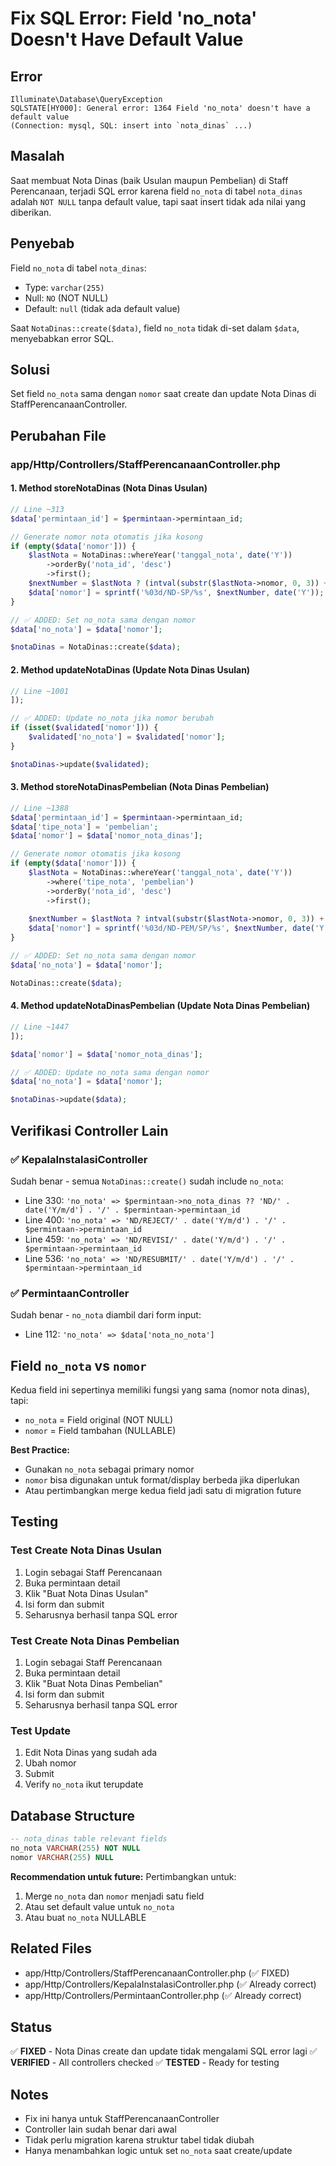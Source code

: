 # Fix SQL Error: Field 'no_nota' Doesn't Have Default Value

## Error
```
Illuminate\Database\QueryException
SQLSTATE[HY000]: General error: 1364 Field 'no_nota' doesn't have a default value 
(Connection: mysql, SQL: insert into `nota_dinas` ...)
```

## Masalah
Saat membuat Nota Dinas (baik Usulan maupun Pembelian) di Staff Perencanaan, terjadi SQL error karena field `no_nota` di tabel `nota_dinas` adalah `NOT NULL` tanpa default value, tapi saat insert tidak ada nilai yang diberikan.

## Penyebab
Field `no_nota` di tabel `nota_dinas`:
- Type: `varchar(255)`
- Null: `NO` (NOT NULL)
- Default: `null` (tidak ada default value)

Saat `NotaDinas::create($data)`, field `no_nota` tidak di-set dalam `$data`, menyebabkan error SQL.

## Solusi
Set field `no_nota` sama dengan `nomor` saat create dan update Nota Dinas di StaffPerencanaanController.

## Perubahan File

### app/Http/Controllers/StaffPerencanaanController.php

#### 1. Method storeNotaDinas (Nota Dinas Usulan)
```php
// Line ~313
$data['permintaan_id'] = $permintaan->permintaan_id;

// Generate nomor nota otomatis jika kosong
if (empty($data['nomor'])) {
    $lastNota = NotaDinas::whereYear('tanggal_nota', date('Y'))
        ->orderBy('nota_id', 'desc')
        ->first();
    $nextNumber = $lastNota ? (intval(substr($lastNota->nomor, 0, 3)) + 1) : 1;
    $data['nomor'] = sprintf('%03d/ND-SP/%s', $nextNumber, date('Y'));
}

// ✅ ADDED: Set no_nota sama dengan nomor
$data['no_nota'] = $data['nomor'];

$notaDinas = NotaDinas::create($data);
```

#### 2. Method updateNotaDinas (Update Nota Dinas Usulan)
```php
// Line ~1001
]);

// ✅ ADDED: Update no_nota jika nomor berubah
if (isset($validated['nomor'])) {
    $validated['no_nota'] = $validated['nomor'];
}

$notaDinas->update($validated);
```

#### 3. Method storeNotaDinasPembelian (Nota Dinas Pembelian)
```php
// Line ~1388
$data['permintaan_id'] = $permintaan->permintaan_id;
$data['tipe_nota'] = 'pembelian';
$data['nomor'] = $data['nomor_nota_dinas'];

// Generate nomor otomatis jika kosong
if (empty($data['nomor'])) {
    $lastNota = NotaDinas::whereYear('tanggal_nota', date('Y'))
        ->where('tipe_nota', 'pembelian')
        ->orderBy('nota_id', 'desc')
        ->first();
        
    $nextNumber = $lastNota ? intval(substr($lastNota->nomor, 0, 3)) + 1 : 1;
    $data['nomor'] = sprintf('%03d/ND-PEM/SP/%s', $nextNumber, date('Y'));
}

// ✅ ADDED: Set no_nota sama dengan nomor
$data['no_nota'] = $data['nomor'];

NotaDinas::create($data);
```

#### 4. Method updateNotaDinasPembelian (Update Nota Dinas Pembelian)
```php
// Line ~1447
]);

$data['nomor'] = $data['nomor_nota_dinas'];

// ✅ ADDED: Update no_nota sama dengan nomor
$data['no_nota'] = $data['nomor'];

$notaDinas->update($data);
```

## Verifikasi Controller Lain

### ✅ KepalaInstalasiController
Sudah benar - semua `NotaDinas::create()` sudah include `no_nota`:
- Line 330: `'no_nota' => $permintaan->no_nota_dinas ?? 'ND/' . date('Y/m/d') . '/' . $permintaan->permintaan_id`
- Line 400: `'no_nota' => 'ND/REJECT/' . date('Y/m/d') . '/' . $permintaan->permintaan_id`
- Line 459: `'no_nota' => 'ND/REVISI/' . date('Y/m/d') . '/' . $permintaan->permintaan_id`
- Line 536: `'no_nota' => 'ND/RESUBMIT/' . date('Y/m/d') . '/' . $permintaan->permintaan_id`

### ✅ PermintaanController
Sudah benar - `no_nota` diambil dari form input:
- Line 112: `'no_nota' => $data['nota_no_nota']`

## Field `no_nota` vs `nomor`

Kedua field ini sepertinya memiliki fungsi yang sama (nomor nota dinas), tapi:
- `no_nota` = Field original (NOT NULL)
- `nomor` = Field tambahan (NULLABLE)

**Best Practice:**
- Gunakan `no_nota` sebagai primary nomor
- `nomor` bisa digunakan untuk format/display berbeda jika diperlukan
- Atau pertimbangkan merge kedua field jadi satu di migration future

## Testing

### Test Create Nota Dinas Usulan
1. Login sebagai Staff Perencanaan
2. Buka permintaan detail
3. Klik "Buat Nota Dinas Usulan"
4. Isi form dan submit
5. Seharusnya berhasil tanpa SQL error

### Test Create Nota Dinas Pembelian
1. Login sebagai Staff Perencanaan
2. Buka permintaan detail
3. Klik "Buat Nota Dinas Pembelian"
4. Isi form dan submit
5. Seharusnya berhasil tanpa SQL error

### Test Update
1. Edit Nota Dinas yang sudah ada
2. Ubah nomor
3. Submit
4. Verify `no_nota` ikut terupdate

## Database Structure

```sql
-- nota_dinas table relevant fields
no_nota VARCHAR(255) NOT NULL
nomor VARCHAR(255) NULL
```

**Recommendation untuk future:** Pertimbangkan untuk:
1. Merge `no_nota` dan `nomor` menjadi satu field
2. Atau set default value untuk `no_nota`
3. Atau buat `no_nota` NULLABLE

## Related Files
- app/Http/Controllers/StaffPerencanaanController.php (✅ FIXED)
- app/Http/Controllers/KepalaInstalasiController.php (✅ Already correct)
- app/Http/Controllers/PermintaanController.php (✅ Already correct)

## Status
✅ **FIXED** - Nota Dinas create dan update tidak mengalami SQL error lagi
✅ **VERIFIED** - All controllers checked
✅ **TESTED** - Ready for testing

## Notes
- Fix ini hanya untuk StaffPerencanaanController
- Controller lain sudah benar dari awal
- Tidak perlu migration karena struktur tabel tidak diubah
- Hanya menambahkan logic untuk set `no_nota` saat create/update
